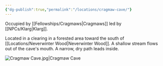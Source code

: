 ```yaml
---
{"dg-publish":true,"permalink":"/locations/cragmaw-cave/"}
---
```


Occupied by [[Fellowships/Cragmaws\|Cragmaws]] led by [[NPCs/Klarg\|Klarg]].

Located in a clearing in a forested area toward the south of [[Locations/Neverwinter Wood\|Neverwinter Wood]]. A shallow stream flows out of the cave's mouth. A narrow, dry path leads inside.

![Cragmaw Cave.jpg|Cragmaw Cave](/img/user/Assets/Cragmaw%20Cave.jpg)
